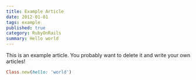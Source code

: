 ```yaml
---
title: Example Article
date: 2012-01-01
tags: example
published: true
category: RubyOnRails
summary: Hello world
---
```


This is an example article. You probably want to delete it and write your own articles!

~~~ruby
Class.new(hello: 'world')
~~~
